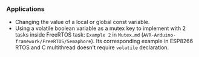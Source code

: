 ### Applications

* Changing the value of a local or global const variable.
* Using a volatile boolean variable as a mutex key to implement with 2 tasks inside FreeRTOS task: ``Example 2`` in ``Mutex.md``
(``AVR-Arduino-framework/FreeRTOS/Semaphore``). Its corresponding example in ESP8266 RTOS and C multithread doesn't require ``volatile`` declaration.